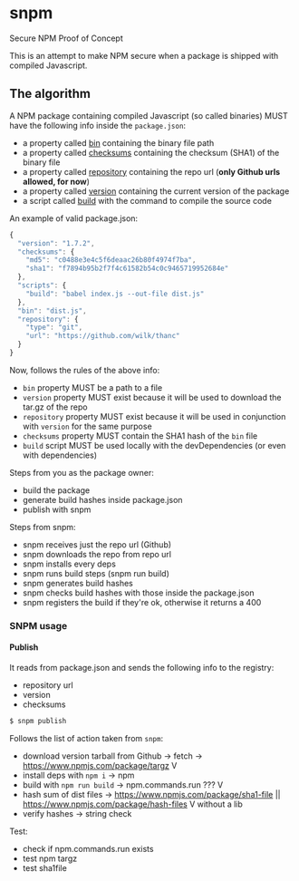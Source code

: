 # snpm
Secure NPM Proof of Concept

This is an attempt to make NPM secure when a package is shipped with compiled Javascript.

## The algorithm
A NPM package containing compiled Javascript (so called binaries) MUST have the following info inside the `package.json`:

- a property called [bin](https://docs.npmjs.com/files/package.json#bin) containing the binary file path
- a property called [checksums](http://wiki.commonjs.org/wiki/Packages/1.1) containing the checksum (SHA1) of the binary file
- a property called [repository](https://docs.npmjs.com/files/package.json#repository) containing the repo url (**only Github urls allowed, for now**)
- a property called [version](https://docs.npmjs.com/files/package.json#version) containing the current version of the package
- a script called [build](https://docs.npmjs.com/files/package.json#scripts) with the command to compile the source code

An example of valid package.json:

```javascript
{
  "version": "1.7.2",
  "checksums": {
    "md5": "c0488e3e4c5f6deaac26b80f4974f7ba",
    "sha1": "f7894b95b2f7f4c61582b54c0c9465719952684e"
  },
  "scripts": {
    "build": "babel index.js --out-file dist.js"
  },
  "bin": "dist.js",
  "repository": {
    "type": "git",
    "url": "https://github.com/wilk/thanc"
  }
}
```

Now, follows the rules of the above info:

- `bin` property MUST be a path to a file
- `version` property MUST exist because it will be used to download the tar.gz of the repo
- `repository` property MUST exist because it will be used in conjunction with `version` for the same purpose
- `checksums` property MUST contain the SHA1 hash of the `bin` file
- `build` script MUST be used locally with the devDependencies (or even with dependencies)

Steps from you as the package owner:

 - build the package
 - generate build hashes inside package.json
 - publish with snpm

Steps from snpm:
 - snpm receives just the repo url (Github)
 - snpm downloads the repo from repo url
 - snpm installs every deps
 - snpm runs build steps (snpm run build)
 - snpm generates build hashes
 - snpm checks build hashes with those inside the package.json
 - snpm registers the build if they're ok, otherwise it returns a 400

### SNPM usage

#### Publish
It reads from package.json and sends the following info to the registry:

 - repository url
 - version
 - checksums

```bash
$ snpm publish
```
Follows the list of action taken from `snpm`:
 
 - download version tarball from Github -> fetch -> https://www.npmjs.com/package/targz V
 - install deps with `npm i` -> npm
 - build with `npm run build` -> npm.commands.run ??? V
 - hash sum of dist files -> https://www.npmjs.com/package/sha1-file || https://www.npmjs.com/package/hash-files V without a lib
 - verify hashes -> string check
 
Test:
 - check if npm.commands.run exists
 - test npm targz
 - test sha1file